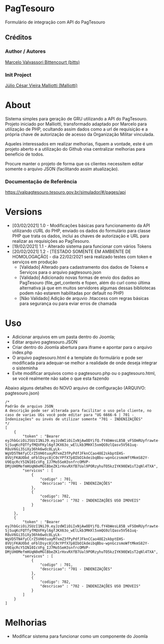 # PagTesouro
Formulário de integração com API do PagTesouro

## Créditos

### Author / Autores
[Marcelo Valvassori Bittencourt (bitts)](https://github.com/bitts)
### Init Project 
[Júlio César Vieira Malliotti (Malliotti)](https://www.youtube.com/channel/UClmDhLPCpFlLQYe1sns9Dgw)

# About
Sistema simples para geração de GRU utilizando a API do PagTesouro. Projeto iniciado por Malliotti, transformado adaptado por Marcelo para utilização de PHP, ocultando assim dados como a url de requisição e a própria chave de autorização de acesso da Organização Militar vinculada. 

Aqueles interessados em realizar melhorias, fiquem a vontade, este é um projeto aberto e a utilização do Github visa centralizar melhorias para beneficio de todos.

Procure manter o projeto de forma que os clientes necessitem editar somente o arquivo JSON (facilitando assim atualização).

### Documentação de Referência
https://valpagtesouro.tesouro.gov.br/simulador/#/pages/api

# Versions
- [03/02/2021] 1.0 - Modificações básicas para funcionamento da API utilizando cURL do PHP, enviado os dados do formulário para classe PHP que trata os dados, inclui as chaves de autorização e URL para realizar as requisições ao PagTesouro.
- [19/02/2021] 1.1 - Alterado sistema para funcionar com vários Tokens
- [20/02/2021] 1.2 - [TESTADO SOMENTE EM AMBIENTE DE HOMOLOGAÇÃO] - dia 22/02/2021 será realizado testes com token e serviços em produção
    - [Validado] Alterado para cadastramento dos dados de Tokens e Serviços para o arquivo pagtesouro.json
    - [Validado] Adicionado novas formas de envio dos dados ao PagTesouro (file_get_contents e fopen, além do curl como última alternativa já que em muitos servidores algumas dessas bibliotecas podem não estarem habilitadas por default no PHP)
    - [Não Validado] Adição de arquvio .htaccess com regras básicas para segurança ou para eviar erros de chamada

# Uso
- Adicionar arquivos em um pasta dentro do Joomla;
- Editar arquivo pagtesouro.JSON
- Criar dentro do Joomla abertura para iframe e apontar para o arquivo index.php
- O arquivo pagtesouro.html é a template do formulário e pode ser modificada para adequar-se melhor a realidade de onde deseja integrar o sisteminha
- Evite modificar arquivos como o pagtesouro.php ou o pagtesouro.html, se você realmente não sabe o que esta fazendo


Abaixo alguns detalhes do NOVO arquivo de configuração (ARQUIVO: pagtesouro.json)

```
/*
Padrão de arquivo JSON
A descrição pode ser alterada para facilitar o uso pelo cliente, no caso de varias UGs você pode editar para "UG 6666-6 | 701 - Indenizações" ou invés de utilizar somente "701 - INDENIZAÇÕES"
*/
[
    {
        "token" : "Bearer eyJhbGciOiJSUzI1NiJ9.eyJzdWIiOiIxNjAwODYifQ.fY4bWesL85B_vFSOmRUyfrawte-SjSuqKcFQTfyfMQVFKyl6gfJKX63o_wElLkb3MHXl5xmQG9zlQasv5V561uq-R8uV6Gi35iXy36hk6wdc8LyLk-WgVD5TN4fyCCrZ5VH6tuayM7xmZ3fPyPdfJFknCCao48E2skbptEHS-8VUjFKAUObd_oFblDsyc8jC0cYPfX7p8IbO1kdeibqBbu-wpnGczsmoWftMkmS82Y-U9EqcRcY5IN10IcVFg_IJ7Mo5SeH3snfrcOMVP-DMjUH0MefmHUqN0eMGlBbeZK1rHxvRXfB7Ual9PORzyhuTO5kzIYK90EW1sT2qNl4TXA",
        "servicos" : [
            {
                "codigo" : 701,
                "descricao": "701 - INDENIZAÇÕES"
            },
            {
                "codigo": 702,
                "descricao" : "702 - INDENIZAÇÕES USO IMOVEIS"
            }
        ]
    },
    {
        "token" : "Bearer eyJhbGciOiJSUzI1NiJ9.eyJzdWIiOiIxNjAwODYifQ.fY4bWesL85B_vFSOmRUyfrawte-SjSuqKcFQTfyfMQVFKyl6gfJKX63o_wElLkb3MHXl5xmQG9zlQasv5V561uq-R8uV6Gi35iXy36hk6wdc8LyLk-WgVD5TN4fyCCrZ5VH6tuayM7xmZ3fPyPdfJFknCCao48E2skbptEHS-8VUjFKAUObd_oFblDsyc8jC0cYPfX7p8IbO1kdeibqBbu-wpnGczsmoWftMkmS82Y-U9EqcRcY5IN10IcVFg_IJ7Mo5SeH3snfrcOMVP-DMjUH0MefmHUqN0eMGlBbeZK1rHxvRXfB7Ual9PORzyhuTO5kzIYK90EW1sT2qNl4TXA",
        "servicos" : [
            {
                "codigo" : 701,
                "descricao": "701 - INDENIZAÇÕES"
            },
            {
                "codigo": 702,
                "descricao" : "702 - INDENIZAÇÕES USO IMOVEIS"
            }
        ]
    }   
]
```

# Melhorias
- Modificar sistema para funcionar como um componente do Joomla


